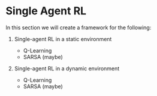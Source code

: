 # Single Agent RL

In this section we will create a framework for the following:

1. Single-agent RL in a static environment
    - Q-Learning
    - SARSA (maybe)

2. Single-agent RL in a dynamic environment
    - Q-Learning
    - SARSA (maybe)
